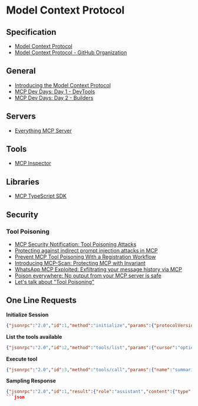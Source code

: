 # Model Context Protocol

## Specification

- [Model Context Protocol](https://modelcontextprotocol.io)
- [Model Context Protocol - GitHub Organization](https://github.com/modelcontextprotocol)

## General

- [Introducing the Model Context Protocol](https://www.anthropic.com/news/model-context-protocol)
- [MCP Dev Days: Day 1 - DevTools](https://www.youtube.com/watch?v=8-okWLAUI3Q)
- [MCP Dev Days: Day 2 - Builders](https://www.youtube.com/watch?v=lHuxDMMkGJ8)

## Servers

- [Everything MCP Server](https://github.com/modelcontextprotocol/servers/tree/main/src/everything)

## Tools

- [MCP Inspector](https://github.com/modelcontextprotocol/inspector)

## Libraries

- [MCP TypeScript SDK](https://github.com/modelcontextprotocol/typescript-sdk)

## Security

### Tool Poisoning

- [MCP Security Notification: Tool Poisoning Attacks](https://invariantlabs.ai/blog/mcp-security-notification-tool-poisoning-attacks)
- [Protecting against indirect prompt injection attacks in MCP](https://devblogs.microsoft.com/blog/protecting-against-indirect-injection-attacks-mcp)
- [Prevent MCP Tool Poisoning With a Registration Workflow](https://www.solo.io/blog/prevent-mcp-tool-poisoning-with-registration-workflow)
- [Introducing MCP-Scan: Protecting MCP with Invariant](https://invariantlabs.ai/blog/introducing-mcp-scan)
- [WhatsApp MCP Exploited: Exfiltrating your message history via MCP](https://invariantlabs.ai/blog/whatsapp-mcp-exploited)
- [Poison everywhere: No output from your MCP server is safe](https://www.cyberark.com/resources/threat-research-blog/poison-everywhere-no-output-from-your-mcp-server-is-safe)
- [Let's talk about "Tool Poisoning"](https://www.epicai.pro/lets-talk-about-tool-poisoning)

## One Line Requests

**Initialize Session**

```json
{"jsonrpc":"2.0","id":1,"method":"initialize","params":{"protocolVersion":"2024-11-05","capabilities":{"roots":{"listChanged":true},"sampling":{},"elicitation":{}},"clientInfo":{"name":"ExampleClient","title":"Example Client Display Name","version":"1.0.0"}}}
```

**List the tools available**

```json
{"jsonrpc":"2.0","id":2,"method":"tools/list","params":{"cursor":"optional-cursor-value"}}
```

**Execute tool**

```json
{"jsonrpc":"2.0","id":3,"method":"tools/call","params":{"name":"summarize","arguments":{"text":"Hello World from Microsoft!"}}}
```

**Sampling Response**

```json
{"jsonrpc":"2.0","id":1,"result":{"role":"assistant","content":{"type":"text","text":"The capital of France is Paris."},"model":"claude-3-sonnet-20240307","stopReason":"endTurn"}}
```json
 